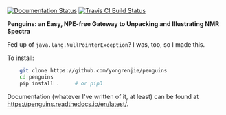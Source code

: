[![Documentation Status](https://readthedocs.org/projects/penguins/badge/?version=latest)](https://penguins.readthedocs.io/en/latest)
[![Travis CI Build Status](https://travis-ci.com/yongrenjie/penguins.svg?branch=master)](https://travis-ci.com/github/yongrenjie/penguins)

**Penguins: an Easy, NPE-free Gateway to Unpacking and Illustrating NMR Spectra**

Fed up of `java.lang.NullPointerException`? I was, too, so I made this.

To install:

```bash
    git clone https://github.com/yongrenjie/penguins
    cd penguins
    pip install .     # or pip3 
```
Documentation (whatever I've written of it, at least) can be found at https://penguins.readthedocs.io/en/latest/.
